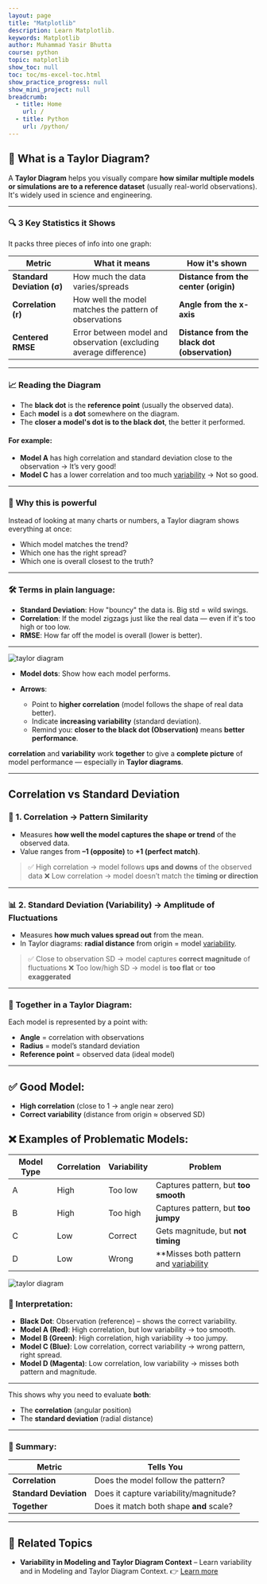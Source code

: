 ```yaml
---
layout: page
title: "Matplotlib"
description: Learn Matplotlib.
keywords: Matplotlib
author: Muhammad Yasir Bhutta
course: python
topic: matplotlib
show_toc: null
toc: toc/ms-excel-toc.html
show_practice_progress: null
show_mini_project: null
breadcrumb:
  - title: Home
    url: /
  - title: Python
    url: /python/
---
```


## 🎯 **What is a Taylor Diagram?**

A **Taylor Diagram** helps you visually compare **how similar multiple models or simulations are to a reference dataset** (usually real-world observations). It's widely used in science and engineering.

---

### 🔍 **3 Key Statistics it Shows**

It packs three pieces of info into one graph:

| Metric                     | What it means                                                      | How it's shown                                |
| -------------------------- | ------------------------------------------------------------------ | --------------------------------------------- |
| **Standard Deviation (σ)** | How much the data varies/spreads                                   | **Distance from the center (origin)**         |
| **Correlation (r)**        | How well the model matches the pattern of observations             | **Angle from the x-axis**                     |
| **Centered RMSE**          | Error between model and observation (excluding average difference) | **Distance from the black dot (observation)** |

---

### 📈 **Reading the Diagram**

* The **black dot** is the **reference point** (usually the observed data).
* Each **model** is a **dot** somewhere on the diagram.
* The **closer a model's dot is to the black dot**, the better it performed.

#### For example:

* **Model A** has high correlation and standard deviation close to the observation → It’s very good!
* **Model C** has a lower correlation and too much [variability](variability-taylor-diagram.md) → Not so good.

---

### 🧠 **Why this is powerful**

Instead of looking at many charts or numbers, a Taylor diagram shows everything at once:

* Which model matches the trend?
* Which one has the right spread?
* Which one is overall closest to the truth?

---

### 🛠️ Terms in plain language:

* **Standard Deviation**: How "bouncy" the data is. Big std = wild swings.
* **Correlation**: If the model zigzags just like the real data — even if it's too high or too low.
* **RMSE**: How far off the model is overall (lower is better).

---


![taylor diagram](https://res.cloudinary.com/da0pjikvw/image/upload/c_pad,w_512/v1749786790/taylor-diagram_azjxwy.png)


* **Model dots**: Show how each model performs.
* **Arrows**:

  * Point to **higher correlation** (model follows the shape of real data better).
  * Indicate **increasing variability** (standard deviation).
  * Remind you: **closer to the black dot (Observation)** means **better performance**.

**correlation** and **variability** work **together** to give a **complete picture** of model performance — especially in **Taylor diagrams**.

---

## Correlation vs Standard Deviation

### 🎯 1. **Correlation** → Pattern Similarity

* Measures **how well the model captures the shape or trend** of the observed data.
* Value ranges from **–1 (opposite)** to **+1 (perfect match)**.

> ✅ High correlation → model follows **ups and downs** of the observed data
> ❌ Low correlation → model doesn’t match the **timing or direction**

---

### 📊 2. **Standard Deviation (Variability)** → Amplitude of Fluctuations

* Measures **how much values spread out** from the mean.
* In Taylor diagrams: **radial distance** from origin = model [variability](variability-taylor-diagram.md).

> ✅ Close to observation SD → model captures **correct magnitude** of fluctuations
> ❌ Too low/high SD → model is **too flat** or **too exaggerated**

---

### 🔗 **Together in a Taylor Diagram**:

Each model is represented by a point with:

* **Angle** = correlation with observations
* **Radius** = model’s standard deviation
* **Reference point** = observed data (ideal model)

---

## ✅ Good Model:

* **High correlation** (close to 1 → angle near zero)
* **Correct variability** (distance from origin ≈ observed SD)

## ❌ Examples of Problematic Models:

| Model Type | Correlation | Variability | Problem                                 |
| ---------- | ----------- | ----------- | --------------------------------------- |
| A          | High        | Too low     | Captures pattern, but **too smooth**    |
| B          | High        | Too high    | Captures pattern, but **too jumpy**     |
| C          | Low         | Correct     | Gets magnitude, but **not timing**      |
| D          | Low         | Wrong       | **Misses both pattern and [variability](variability-taylor-diagram.md**) |


![taylor diagram](https://res.cloudinary.com/da0pjikvw/image/upload/c_pad,w_512/v1749787030/taylor-diagram_eh0mn2.png)

### 📍 Interpretation:

* **Black Dot**: Observation (reference) – shows the correct variability.
* **Model A (Red)**: High correlation, but low variability → too smooth.
* **Model B (Green)**: High correlation, high variability → too jumpy.
* **Model C (Blue)**: Low correlation, correct variability → wrong pattern, right spread.
* **Model D (Magenta)**: Low correlation, low variability → misses both pattern and magnitude.

---

This shows why you need to evaluate **both**:

* The **correlation** (angular position)
* The **standard deviation** (radial distance)

---

### 📌 Summary:

| Metric                 | Tells You                               |
| ---------------------- | --------------------------------------- |
| **Correlation**        | Does the model follow the pattern?      |
| **Standard Deviation** | Does it capture variability/magnitude?  |
| **Together**           | Does it match both shape **and** scale? |

---


## 📘 **Related Topics**

* **Variability in Modeling and Taylor Diagram Context** – Learn variability and in Modeling and Taylor Diagram Context.
  👉 [Learn more](variability-taylor-diagram.md)



